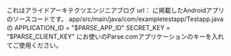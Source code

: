これはアライドアーキテクツエンジニアブログ
      url：
に掲載したAndroidアプリのソースコードです。
app/src/main/java/com/exampletestapp/Testapp.javaの
APPLICATION_ID = "$PARSE_APP_ID"
SECRET_KEY = "$PARSE_CLIENT_KEY"
にお使いのParse.comアプリケーションのキーを入れてご使用ください。

